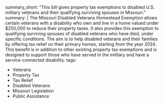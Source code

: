 summary_short: "This bill gives property tax exemptions to disabled U.S. military veterans and their qualifying surviving spouses in Missouri."
summary: |
  The Missouri Disabled Veterans Homestead Exemption allows certain veterans with a disability who own and live in a home valued under $250,000 to reduce their property taxes. It also provides this exemption to qualifying surviving spouses of disabled veterans who have died, under specific conditions. The aim is to help disabled veterans and their families by offering tax relief on their primary homes, starting from the year 2024. This benefit is in addition to other existing property tax exemptions and is designed to support those who have served in the military and have a service-connected disability.
tags:
  - Veterans
  - Property Tax
  - Tax Relief
  - Disabled Veterans
  - Missouri Legislation
  - Public Assistance
